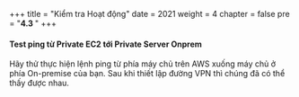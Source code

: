 +++
title = "Kiểm tra Hoạt động"
date = 2021
weight = 4
chapter = false
pre = "<b>4.3 </b>"
+++


#### Test ping từ Private EC2 tới Private Server Onprem

Hãy thử thực hiện lệnh ping từ phía máy chủ trên AWS xuống máy chủ ở phía On-premise của bạn. Sau khi thiết lập đường VPN thì chúng đã có thể thấy được nhau.


